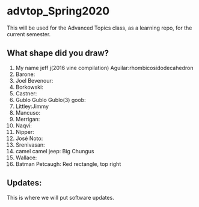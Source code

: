 # advtop_Spring2020
This will be used for the Advanced Topics class, as a learning repo, for the current semester.

## What shape did you draw?
1. My name jeff j(2016 vine compilation) Aguilar:rhombicosidodecahedron
2. Barone: 
3. Joel Bevenour: 
4. Borkowski:
5. Castner: 
6. Gublo Gublo Gublo(3) goob: 
7. Littley:Jimmy
8. Mancuso:
9. Merrigan:
10. Naqvi:
11. Nipper:
12. José Noto: 
13. Srenivasan:
14.  camel camel jeep: Big Chungus
15. Wallace:
16. Batman Petcaugh: Red rectangle, top right

## Updates:
This is where we will put software updates.
